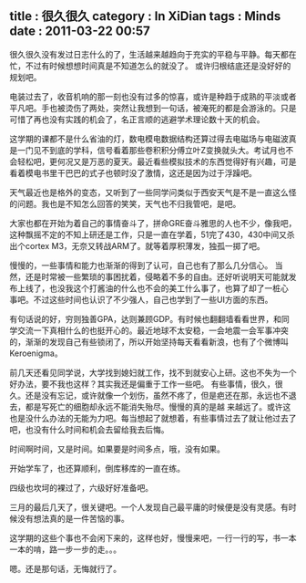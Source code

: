 title    : 很久很久
category : In XiDian
tags     : Minds  
date     : 2011-03-22 00:57
---


很久很久没有发过日志什么的了，生活越来越趋向于充实的平稳与平静。每天都在忙，不过有时候想想时间真是不知道怎么的就没了。 或许归根结底还是没好好的规划吧。
<!--more-->
电装过去了，收音机响的那一刻也没有过多的惊喜，或许是种趋于成熟的平淡或者平凡吧。手也被烫伤了两处，突然让我想到一句话，被淹死的都是会游泳的。只是可惜了再也没有实践的机会了，名正言顺的逃避学术理论数十天的机会。

这学期的课都不是什么省油的灯，数电模电数据结构还算过得去电磁场与电磁波真是一门见不到底的学科，信号看着那些卷积积分傅立叶Z变换就头大。考试月也不 会轻松吧，更何况又是万恶的夏天。最近看些模拟技术的东西觉得好有兴趣，可是看着模电书里干巴巴的式子也顿时没了激情，这还是因为过于浮躁吧。

天气最近也是格外的变态，又听到了一些同学问类似于西安天气是不是一直这么怪的问题。我也是不知怎么回答的笑笑，天气也不归我管吧，是吧。

 大家也都在开始为着自己的事情奋斗了，拼命GRE奋斗雅思的人也不少，像我吧，这种飘摇不定的不知上研还是工作，只是一直在学着，51完了430，430中间又杀出个cortex M3，无奈又转战ARM了。就等着厚积薄发，独孤一掷了吧。

慢慢的，一些事情和能力也渐渐的得到了认可，自己也有了那么几分信心。 当然，还是时常被一些繁琐的事困扰着，侵略着不多的自由。还好听说明天可能就发布上线了，也没我这个打酱油的什么也不会的美工什么事了，也算了却了一桩心 事吧。不过这些时间也认识了不少强人，自己也学到了一些UI方面的东西。

有句话说的好，穷则独善GPA，达则兼顾GDP。有时候也翻翻墙看看世界，和同学交流一下真相什么的也挺开心的。最近地球不太安稳，一会地震一会军事冲突的，渐渐的发现自己有些锁闭了，所以开始坚持每天看看新浪，也有了个微博叫Keroenigma。

前几天还看见同学说，大学找到媳妇就工作，找不到就安心上研。这也不失为一个好办法，要不我也这样？其实我还是偏重于工作一些吧。 有些事情，很久，很久。还是没有忘记，或许就像一个划伤，虽然不疼了，但是疤还在那，永远也不退去，都是写死亡的细胞却永远不能消失殆尽。慢慢的真的是越 来越远了。或许这也是没什么办法的无能为力吧。每当想起了就想着，有些事情过去了就让他过去了吧，也没有什么时间和机会去留给我去后悔。

时间啊时间，又是时间。如果要是时间多点，哦，没有如果。

开始学车了，也还算顺利，倒库移库的一直在练。

四级也坎坷的裸过了，六级好好准备吧。

三月的最后几天了，很关键吧。一个人发现自己最平庸的时候便是没有灵感。有时候没有想法真的是一件苦恼的事。

这学期的这些个事也不会闲下来的，这样也好，慢慢来吧，一行一行的写，书一本一本的啃，路一步一步的走。。。

嗯。还是那句话，无悔就行了。